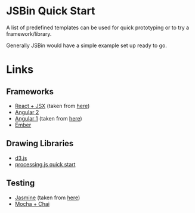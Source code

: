 # JSBin Quick Start
A list of predefined templates can be used for quick prototyping or to try a framework/library.
 
Generally JSBin would have a simple example set up ready to go.  

# Links

## Frameworks

* [React + JSX](http://jsbin.com/basitofoqo/1/edit?js,output)  (taken from [here](http://jsbin.com/basitofoqo/1/edit?html,js,output)) 
* [Angular 2](http://jsbin.com/xuhujezafo/edit?js,output) 
* [Angular 1](http://jsbin.com/runapezipo/edit?html,js,output) (taken from [here](https://gist.github.com/jtrussell/13a772d812053e2e76f8))
* [Ember](http://emberjs.jsbin.com/?html,css,js,output)

## Drawing Libraries

* [d3.js](http://jsbin.com/qelayamela/1/edit?js,output)
* [processing.js quick start](http://jsbin.com/kayofekuvu/1/edit?js,output)

## Testing 

* [Jasmine](http://jsbin.com/lixacuvojo/1/edit?html,js,output) (taken from [here](http://searls.github.io/jasmine-all/))
* [Mocha + Chai](http://jsbin.com/silixerexi/1/edit?js,output)
